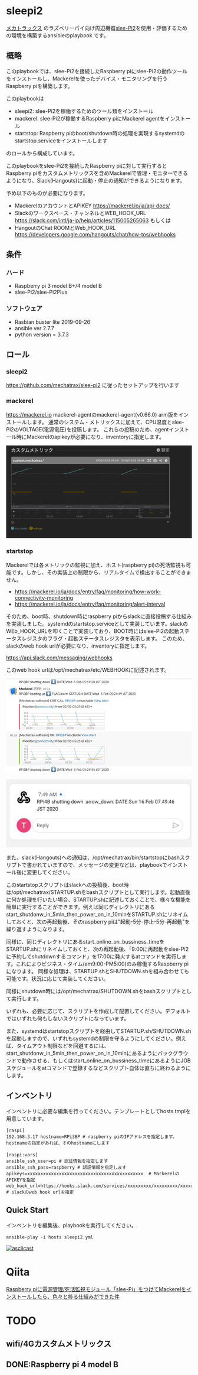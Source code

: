 # sleepi2
[メカトラックス](https://mechatrax.com "メカトラックス") のラズベリーパイ向け周辺機器[slee-Pi2](https://mechatrax.com/products/slee-pi/ "slee-Pi2")を使用・評価するための環境を構築するansibleのplaybook です。

## 概略
このplaybookでは、slee-Pi2を接続したRaspberry piにslee-Pi2の動作ツールをインストールし、Mackerelを使ったデバイス・モニタリングを行うRaspberry piを構築します。

このplaybookは

- sleepi2: slee-Pi2を稼働するためのツール類をインストール
- mackerel: slee-Pi2が稼働するRaspberry piにMackerel agentをインストール
- startstop: Raspberry piのboot/shutdown時の処理を実現するsystemdのstartstop.serviceをインストールします

のロールから構成しています。

このplaybookをslee-Pi2を接続したRaspberry piに対して実行すると
Raspberry piをカスタムメトリックスを含めMackerelで管理・モニターできるようになり、Slack(Hangouts)に起動・停止の通知ができるようになります。

予め以下のものが必要になります。

- MackerelのアカウントとAPIKEY https://mackerel.io/ja/api-docs/
- Slackのワークスペース・チャンネルとWEB_HOOK_URL https://slack.com/intl/ja-jp/help/articles/115005265063 もしくは
- HangoutのChat ROOMとWeb_HOOK_URL https://developers.google.com/hangouts/chat/how-tos/webhooks

## 条件
### ハード
- Raspberry pi 3 model B+/4 model B
- slee-Pi2/slee-Pi2Plus
### ソフトウェア
- Rasbian buster lite 2019-09-26
- ansible ver 2.7.7
- python version = 3.7.3

## ロール

### sleepi2

https://github.com/mechatrax/slee-pi2 に従ったセットアップを行います

### mackerel

https://mackerel.io mackerel-agentのmackerel-agent(v0.66.0) arm版をインストールします。
通常のシステム・メトリックスに加えて、CPU温度とslee-Pi2のVOLTAGE(電源電圧)を投稿します。
これらの投稿のため、agentインストール時にMackerelのapikeyが必要になり、inventoryに指定します。

![mackerel](img/mackerel.png)

### startstop

Mackerelでは各メトリックの監視に加え、ホスト(raspberry pi)の死活監視も可能です。しかし、その実装上の制限から、リアルタイムで検出することができません。

- https://mackerel.io/ja/docs/entry/faq/monitoring/how-work-connectivity-monitoring
- https://mackerel.io/ja/docs/entry/faq/monitoring/alert-interval

そのため、boot時、shutdown時にraspberry piからslackに直接投稿する仕組みを実装しました。systemdのstartstop.serviceとして実装しています。slackのWEb_HOOK_URLを叩くことで実装しており、BOOT時にはslee-Pi2の起動ステータスレジスタのフラグ・起動ステータスレジスタを表示します。
このため、slackのweb hook urlが必要になり、inventoryに指定します。

https://api.slack.com/messaging/webhooks

このweb hook urlは/opt/mechatrax/etc/WEBHOOKに記述されます。

![slack](img/slack.png)

![Hangouts](img/Hangouts.png)

また、slack(Hangouts)への通知は、/opt/mechatrax/bin/startstopにbashスクリプトで書かれていますので、メッセージの変更などは、playbookでインストール後に変更してください。

このstartstopスクリプトはslackへの投稿後、boot時は/opt/mechatrax/STARTUP.shをbashスクリプトとして実行します。起動直後に何か処理を行いたい場合、STARTUP.shに記述しておくことで、様々な機能を簡単に実行することができます。例えば同じディレクトリにあるstart_shutdonw_in_5min_then_power_on_in_10minをSTARTUP.shにリネイムしておくと、次の再起動後、そのraspberry piは"起動-5分-停止-5分-再起動"を繰り返すようになります。

同様に、同じディレクトリにあるstart_online_on_bussiness_timeをSTARTUP.shにリネイムしておくと、次の再起動後、「9:00に再起動をslee-Pi2に予約してshutdownするコマンド」を17:00に発火するatコマンドを実行します。これによりビジネス・タイム(am9:00-PM5:00)のみ稼働するRaspberry piになります。
同様な処理は、STARTUP.shとSHUTDOWN.shを組み合わせても可能です。状況に応じて実装してください。


同様にshutdown時には/opt/mechatrax/SHUTDOWN.shをbashスクリプトとして実行します。

いずれも、必要に応じて、スクリプトを作成して配置してください。デフォルトではいずれも何もしないスクリプトになっています。

また、systemdはstartstopスクリプトを経由してSTARTUP.sh/SHUTDOWN.shを起動しますので、いずれもsystemdの制限を守るようにしてください。例えば、タイムアウト制限などを回避するには、start_shutdonw_in_5min_then_power_on_in_10minにあるようにバックグラウンドで動作させる、もしくはstart_online_on_bussiness_timeにあるようにJOBスケジュールをatコマンドで登録するなどスクリプト自体は直ちに終わるようにします。

## インベントリ

インベントリに必要な編集を行ってください。テンプレートとしてhosts.tmplを用意しています。


```
[raspi]
192.168.3.17 hostname=RPi3BP # raspberry piのIPアドレスを指定します。hostnameの指定があれば、そのhostnameにします

[raspi:vars]
ansible_ssh_user=pi # 認証情報を指定します
ansible_ssh_pass=raspberry # 認証情報を指定します
apikeys=xxxxxxxxxxxxxxxxxxxxxxxxxxxxxxxxxxxxxxxxxxxx  # MackerelのAPIKEYを指定
web_hook_url=https://hooks.slack.com/services/xxxxxxxxx/xxxxxxxxx/xxxxxxxxxxxxxxxxxxxxxxxx # slackのweb hook urlを指定
```

## Quick Start
インベントリを編集後、playbookを実行してください。

```
ansible-play -i hosts sleepi2.yml
```

[![asciicast](https://asciinema.org/a/UlZA0hYBKC9oKay9yzSfxY2ok.svg)](https://asciinema.org/a/UlZA0hYBKC9oKay9yzSfxY2ok)

# Qiita
[Raspberry piに電源管理/死活監視モジュール「slee-Pi」をつけてMackerelをインストールしたら、色々と捗る仕組みができた件](https://qiita.com/ackcell/items/ea71147b8603627ec5bf)

# TODO
##   wifi/4Gカスタムメトリックス
##   DONE:Raspberry pi 4 model B
